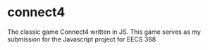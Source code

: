 # connect4
The classic game Connect4 written in JS. This game serves as my submission for the Javascript project for EECS 368
